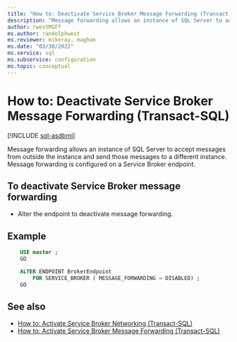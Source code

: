 ```yaml
---
title: "How to: Deactivate Service Broker Message Forwarding (Transact-SQL)"
description: "Message forwarding allows an instance of SQL Server to accept messages from outside the instance and send those messages to a different instance."
author: rwestMSFT
ms.author: randolphwest
ms.reviewer: mikeray, maghan
ms.date: "03/30/2022"
ms.service: sql
ms.subservice: configuration
ms.topic: conceptual
---
```


# How to: Deactivate Service Broker Message Forwarding (Transact-SQL)

[!INCLUDE [sql-asdbmi](../../includes/applies-to-version/sql-asdbmi.md)]

Message forwarding allows an instance of SQL Server to accept messages from outside the instance and send those messages to a different instance. Message forwarding is configured on a Service Broker endpoint.

## To deactivate Service Broker message forwarding

- Alter the endpoint to deactivate message forwarding.

## Example

```sql
    USE master ;
    GO

    ALTER ENDPOINT BrokerEndpoint
        FOR SERVICE_BROKER ( MESSAGE_FORWARDING = DISABLED) ;
    GO
```

## See also

- [How to: Activate Service Broker Networking (Transact-SQL)](how-to-activate-service-broker-networking-transact-sql.md)
- [How to: Activate Service Broker Message Forwarding (Transact-SQL)](how-to-activate-service-broker-message-forwarding-transact-sql.md)
